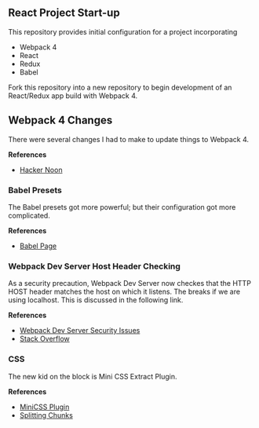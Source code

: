 React Project Start-up
-------------------------

This repository provides initial configuration for a project
incorporating

* Webpack 4
* React
* Redux
* Babel

Fork this repository into a new repository to begin development
of an React/Redux app build with Webpack 4.

## Webpack 4 Changes

There were several changes I had to make to update things to Webpack 4.

**References**

* [Hacker Noon](https://hackernoon.com/a-tale-of-webpack-4-and-how-to-finally-configure-it-in-the-right-way-4e94c8e7e5c1)

### Babel Presets

The Babel presets got more powerful; but their configuration got more
complicated.

**References**

* [Babel Page](https://babeljs.io/docs/en/next/babel-preset-env.html)


### Webpack Dev Server Host Header Checking

As a security precaution, Webpack Dev Server now checkes that the HTTP 
HOST header matches the host on which it listens.  The breaks if we are
using localhost.  This is discussed in the following link.

**References**

* [Webpack Dev Server Security Issues](https://medium.com/webpack/webpack-dev-server-middleware-security-issues-1489d950874a)
* [Stack Overflow](https://stackoverflow.com/questions/43619644/i-am-getting-an-invalid-host-header-message-when-running-my-react-app-in-a-we/43621275#43621275)


### CSS

The new kid on the block is Mini CSS Extract Plugin.

**References**

* [MiniCSS Plugin](https://github.com/webpack-contrib/mini-css-extract-plugin)
* [Splitting Chunks](https://stackoverflow.com/questions/49410921/webpack-4-mini-css-extract-plugin-sass-loader-splitchunks)


